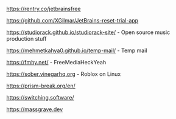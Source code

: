 https://rentry.co/jetbrainsfree

https://github.com/XGilmar/JetBrains-reset-trial-app

https://studiorack.github.io/studiorack-site/ - Open source music production stuff

https://mehmetkahya0.github.io/temp-mail/ - Temp mail

https://fmhy.net/ - FreeMediaHeckYeah

https://sober.vinegarhq.org - Roblox on Linux

https://prism-break.org/en/

https://switching.software/

https://massgrave.dev